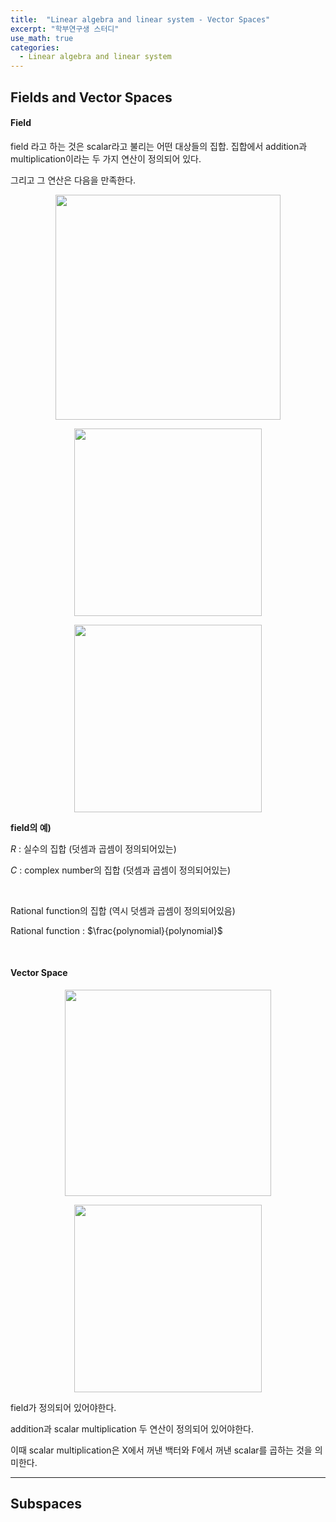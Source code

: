 ```yaml
---
title:  "Linear algebra and linear system - Vector Spaces"
excerpt: "학부연구생 스터디"
use_math: true
categories:
  - Linear algebra and linear system
---
```


## Fields and Vector Spaces

#### Field

field 라고 하는 것은 scalar라고 불리는 어떤 대상들의 집합.
집합에서 addition과 multiplication이라는 두 가지 연산이 정의되어 있다.

그리고 그 연산은 다음을 만족한다.

<p align="center"><img src="https://user-images.githubusercontent.com/54671691/106147384-20ae3b00-61bb-11eb-9160-7728986d29be.JPG" width = "360" ></p>
<p align="center"><img src="https://user-images.githubusercontent.com/54671691/106147377-1f7d0e00-61bb-11eb-82b0-e0d3022a80c6.JPG" width = "300" ></p>

<p align="center"><img src="https://user-images.githubusercontent.com/54671691/106147381-20ae3b00-61bb-11eb-8bef-59751c5eb4be.JPG" width = "300" ></p>


**field의 예)**

$R$ : 실수의 집합 (덧셈과 곱셈이 정의되어있는)

$C$ : complex number의 집합 (덧셈과 곱셈이 정의되어있는)

<br>

Rational function의 집합 (역시 덧셈과 곱셈이 정의되어있음)

Rational function : $\frac{polynomial}{polynomial}$

<br>

#### Vector Space

<p align="center"><img src="https://user-images.githubusercontent.com/54671691/106156151-894de580-61c4-11eb-95dd-a22ffd4c2d9a.JPG" width = "330" ></p>

<p align="center"><img src="https://user-images.githubusercontent.com/54671691/106156227-9f5ba600-61c4-11eb-84a9-ba7c87c87acd.JPG" width = "300" ></p>


field가 정의되어 있어야한다.

addition과 scalar multiplication 두 연산이 정의되어 있어야한다.

이때 scalar multiplication은 X에서 꺼낸 백터와 F에서 꺼낸 scalar를 곱하는 것을 의미한다.


---


## Subspaces
